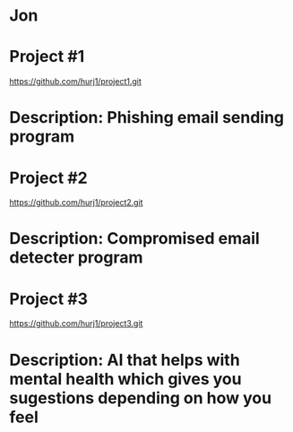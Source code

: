 # Jon

# Project #1
https://github.com/hurj1/project1.git
# Description: Phishing email sending program 

# Project #2
https://github.com/hurj1/project2.git
# Description: Compromised email detecter program

# Project #3
https://github.com/hurj1/project3.git
# Description: AI that helps with mental health which gives you sugestions depending on how you feel
